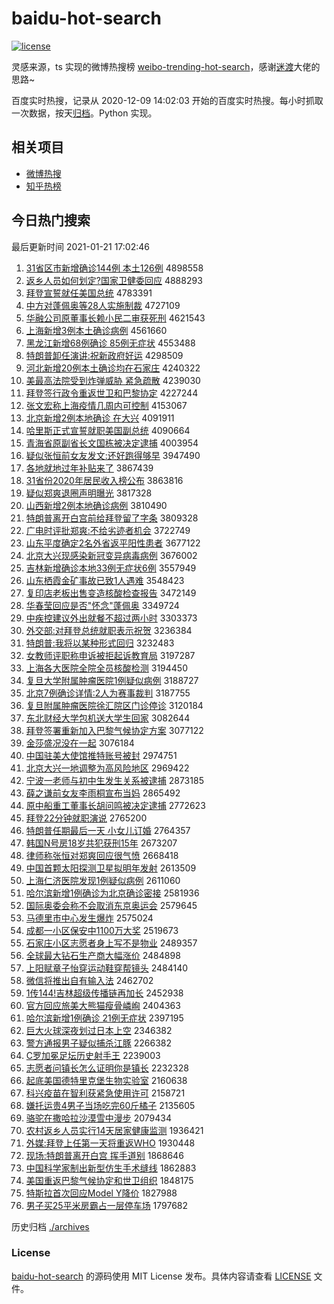 # baidu-hot-search

[![license](https://img.shields.io/github/license/Arrackisarookie/baidu-hot-search)](https://github.com/Arrackisarookie/baidu-hot-search/blob/master/LICENSE)

灵感来源，ts 实现的微博热搜榜 [weibo-trending-hot-search](https://github.com/justjavac/weibo-trending-hot-search)，感谢[迷渡](https://github.com/justjavac)大佬的思路~

百度实时热搜，记录从 2020-12-09 14:02:03 开始的百度实时热搜。每小时抓取一次数据，按天[归档](./archives)。Python 实现。

## 相关项目
+ [微博热搜](https://github.com/Arrackisarookie/weibo-hot-search)
+ [知乎热榜](https://github.com/Arrackisarookie/zhihu-top-search)

## 今日热门搜索

<!-- Rank Begin -->

最后更新时间 2021-01-21 17:02:46

1. [31省区市新增确诊144例 本土126例](http://www.baidu.com/baidu?cl=3&tn=SE_baiduhomet8_jmjb7mjw&rsv_dl=fyb_top&fr=top1000&wd=31%CA%A1%C7%F8%CA%D0%D0%C2%D4%F6%C8%B7%D5%EF144%C0%FD%20%B1%BE%CD%C1126%C0%FD) 4898558
1. [返乡人员如何划定?国家卫健委回应](http://www.baidu.com/baidu?cl=3&tn=SE_baiduhomet8_jmjb7mjw&rsv_dl=fyb_top&fr=top1000&wd=%B7%B5%CF%E7%C8%CB%D4%B1%C8%E7%BA%CE%BB%AE%B6%A8%3F%B9%FA%BC%D2%CE%C0%BD%A1%CE%AF%BB%D8%D3%A6) 4888293
1. [拜登宣誓就任美国总统](http://www.baidu.com/baidu?cl=3&tn=SE_baiduhomet8_jmjb7mjw&rsv_dl=fyb_top&fr=top1000&wd=%B0%DD%B5%C7%D0%FB%CA%C4%BE%CD%C8%CE%C3%C0%B9%FA%D7%DC%CD%B3) 4783391
1. [中方对蓬佩奥等28人实施制裁](http://www.baidu.com/baidu?cl=3&tn=SE_baiduhomet8_jmjb7mjw&rsv_dl=fyb_top&fr=top1000&wd=%D6%D0%B7%BD%B6%D4%C5%EE%C5%E5%B0%C2%B5%C828%C8%CB%CA%B5%CA%A9%D6%C6%B2%C3) 4727109
1. [华融公司原董事长赖小民二审获死刑](http://www.baidu.com/baidu?cl=3&tn=SE_baiduhomet8_jmjb7mjw&rsv_dl=fyb_top&fr=top1000&wd=%BB%AA%C8%DA%B9%AB%CB%BE%D4%AD%B6%AD%CA%C2%B3%A4%C0%B5%D0%A1%C3%F1%B6%FE%C9%F3%BB%F1%CB%C0%D0%CC) 4621543
1. [上海新增3例本土确诊病例](http://www.baidu.com/baidu?cl=3&tn=SE_baiduhomet8_jmjb7mjw&rsv_dl=fyb_top&fr=top1000&wd=%C9%CF%BA%A3%D0%C2%D4%F63%C0%FD%B1%BE%CD%C1%C8%B7%D5%EF%B2%A1%C0%FD) 4561660
1. [黑龙江新增68例确诊 85例无症状](http://www.baidu.com/baidu?cl=3&tn=SE_baiduhomet8_jmjb7mjw&rsv_dl=fyb_top&fr=top1000&wd=%BA%DA%C1%FA%BD%AD%D0%C2%D4%F668%C0%FD%C8%B7%D5%EF%2085%C0%FD%CE%DE%D6%A2%D7%B4) 4553488
1. [特朗普卸任演讲:祝新政府好运](http://www.baidu.com/baidu?cl=3&tn=SE_baiduhomet8_jmjb7mjw&rsv_dl=fyb_top&fr=top1000&wd=%CC%D8%C0%CA%C6%D5%D0%B6%C8%CE%D1%DD%BD%B2%3A%D7%A3%D0%C2%D5%FE%B8%AE%BA%C3%D4%CB) 4298509
1. [河北新增20例本土确诊均在石家庄](http://www.baidu.com/baidu?cl=3&tn=SE_baiduhomet8_jmjb7mjw&rsv_dl=fyb_top&fr=top1000&wd=%BA%D3%B1%B1%D0%C2%D4%F620%C0%FD%B1%BE%CD%C1%C8%B7%D5%EF%BE%F9%D4%DA%CA%AF%BC%D2%D7%AF) 4240322
1. [美最高法院受到炸弹威胁 紧急疏散](http://www.baidu.com/baidu?cl=3&tn=SE_baiduhomet8_jmjb7mjw&rsv_dl=fyb_top&fr=top1000&wd=%C3%C0%D7%EE%B8%DF%B7%A8%D4%BA%CA%DC%B5%BD%D5%A8%B5%AF%CD%FE%D0%B2%20%BD%F4%BC%B1%CA%E8%C9%A2) 4239030
1. [拜登签行政令重返世卫和巴黎协定](http://www.baidu.com/baidu?cl=3&tn=SE_baiduhomet8_jmjb7mjw&rsv_dl=fyb_top&fr=top1000&wd=%B0%DD%B5%C7%C7%A9%D0%D0%D5%FE%C1%EE%D6%D8%B7%B5%CA%C0%CE%C0%BA%CD%B0%CD%C0%E8%D0%AD%B6%A8) 4227244
1. [张文宏称上海疫情几周内可控制](http://www.baidu.com/baidu?cl=3&tn=SE_baiduhomet8_jmjb7mjw&rsv_dl=fyb_top&fr=top1000&wd=%D5%C5%CE%C4%BA%EA%B3%C6%C9%CF%BA%A3%D2%DF%C7%E9%BC%B8%D6%DC%C4%DA%BF%C9%BF%D8%D6%C6) 4153067
1. [北京新增2例本地确诊 在大兴](http://www.baidu.com/baidu?cl=3&tn=SE_baiduhomet8_jmjb7mjw&rsv_dl=fyb_top&fr=top1000&wd=%B1%B1%BE%A9%D0%C2%D4%F62%C0%FD%B1%BE%B5%D8%C8%B7%D5%EF%20%D4%DA%B4%F3%D0%CB) 4091911
1. [哈里斯正式宣誓就职美国副总统](http://www.baidu.com/baidu?cl=3&tn=SE_baiduhomet8_jmjb7mjw&rsv_dl=fyb_top&fr=top1000&wd=%B9%FE%C0%EF%CB%B9%D5%FD%CA%BD%D0%FB%CA%C4%BE%CD%D6%B0%C3%C0%B9%FA%B8%B1%D7%DC%CD%B3) 4090664
1. [青海省原副省长文国栋被决定逮捕](http://www.baidu.com/baidu?cl=3&tn=SE_baiduhomet8_jmjb7mjw&rsv_dl=fyb_top&fr=top1000&wd=%C7%E0%BA%A3%CA%A1%D4%AD%B8%B1%CA%A1%B3%A4%CE%C4%B9%FA%B6%B0%B1%BB%BE%F6%B6%A8%B4%FE%B2%B6) 4003954
1. [疑似张恒前女友发文:还好跑得够早](http://www.baidu.com/baidu?cl=3&tn=SE_baiduhomet8_jmjb7mjw&rsv_dl=fyb_top&fr=top1000&wd=%D2%C9%CB%C6%D5%C5%BA%E3%C7%B0%C5%AE%D3%D1%B7%A2%CE%C4%3A%BB%B9%BA%C3%C5%DC%B5%C3%B9%BB%D4%E7) 3947490
1. [各地就地过年补贴来了](http://www.baidu.com/baidu?cl=3&tn=SE_baiduhomet8_jmjb7mjw&rsv_dl=fyb_top&fr=top1000&wd=%B8%F7%B5%D8%BE%CD%B5%D8%B9%FD%C4%EA%B2%B9%CC%F9%C0%B4%C1%CB) 3867439
1. [31省份2020年居民收入榜公布](http://www.baidu.com/baidu?cl=3&tn=SE_baiduhomet8_jmjb7mjw&rsv_dl=fyb_top&fr=top1000&wd=31%CA%A1%B7%DD2020%C4%EA%BE%D3%C3%F1%CA%D5%C8%EB%B0%F1%B9%AB%B2%BC) 3863816
1. [疑似郑爽退圈声明曝光](http://www.baidu.com/baidu?cl=3&tn=SE_baiduhomet8_jmjb7mjw&rsv_dl=fyb_top&fr=top1000&wd=%D2%C9%CB%C6%D6%A3%CB%AC%CD%CB%C8%A6%C9%F9%C3%F7%C6%D8%B9%E2) 3817328
1. [山西新增2例本地确诊病例](http://www.baidu.com/baidu?cl=3&tn=SE_baiduhomet8_jmjb7mjw&rsv_dl=fyb_top&fr=top1000&wd=%C9%BD%CE%F7%D0%C2%D4%F62%C0%FD%B1%BE%B5%D8%C8%B7%D5%EF%B2%A1%C0%FD) 3810490
1. [特朗普离开白宫前给拜登留了字条](http://www.baidu.com/baidu?cl=3&tn=SE_baiduhomet8_jmjb7mjw&rsv_dl=fyb_top&fr=top1000&wd=%CC%D8%C0%CA%C6%D5%C0%EB%BF%AA%B0%D7%B9%AC%C7%B0%B8%F8%B0%DD%B5%C7%C1%F4%C1%CB%D7%D6%CC%F5) 3809328
1. [广电时评批郑爽:不给劣迹者机会](http://www.baidu.com/baidu?cl=3&tn=SE_baiduhomet8_jmjb7mjw&rsv_dl=fyb_top&fr=top1000&wd=%B9%E3%B5%E7%CA%B1%C6%C0%C5%FA%D6%A3%CB%AC%3A%B2%BB%B8%F8%C1%D3%BC%A3%D5%DF%BB%FA%BB%E1) 3722749
1. [山东平度确定2名外省返平阳性患者](http://www.baidu.com/baidu?cl=3&tn=SE_baiduhomet8_jmjb7mjw&rsv_dl=fyb_top&fr=top1000&wd=%C9%BD%B6%AB%C6%BD%B6%C8%C8%B7%B6%A82%C3%FB%CD%E2%CA%A1%B7%B5%C6%BD%D1%F4%D0%D4%BB%BC%D5%DF) 3677122
1. [北京大兴现感染新冠变异病毒病例](http://www.baidu.com/baidu?cl=3&tn=SE_baiduhomet8_jmjb7mjw&rsv_dl=fyb_top&fr=top1000&wd=%B1%B1%BE%A9%B4%F3%D0%CB%CF%D6%B8%D0%C8%BE%D0%C2%B9%DA%B1%E4%D2%EC%B2%A1%B6%BE%B2%A1%C0%FD) 3676002
1. [吉林新增确诊本地33例无症状6例](http://www.baidu.com/baidu?cl=3&tn=SE_baiduhomet8_jmjb7mjw&rsv_dl=fyb_top&fr=top1000&wd=%BC%AA%C1%D6%D0%C2%D4%F6%C8%B7%D5%EF%B1%BE%B5%D833%C0%FD%CE%DE%D6%A2%D7%B46%C0%FD) 3557949
1. [山东栖霞金矿事故已致1人遇难](http://www.baidu.com/baidu?cl=3&tn=SE_baiduhomet8_jmjb7mjw&rsv_dl=fyb_top&fr=top1000&wd=%C9%BD%B6%AB%C6%DC%CF%BC%BD%F0%BF%F3%CA%C2%B9%CA%D2%D1%D6%C21%C8%CB%D3%F6%C4%D1) 3548423
1. [复印店老板出售变造核酸检查报告](http://www.baidu.com/baidu?cl=3&tn=SE_baiduhomet8_jmjb7mjw&rsv_dl=fyb_top&fr=top1000&wd=%B8%B4%D3%A1%B5%EA%C0%CF%B0%E5%B3%F6%CA%DB%B1%E4%D4%EC%BA%CB%CB%E1%BC%EC%B2%E9%B1%A8%B8%E6) 3472149
1. [华春莹回应是否"怀念"蓬佩奥](http://www.baidu.com/baidu?cl=3&tn=SE_baiduhomet8_jmjb7mjw&rsv_dl=fyb_top&fr=top1000&wd=%BB%AA%B4%BA%D3%A8%BB%D8%D3%A6%CA%C7%B7%F1%22%BB%B3%C4%EE%22%C5%EE%C5%E5%B0%C2) 3349724
1. [中疾控建议外出就餐不超过两小时](http://www.baidu.com/baidu?cl=3&tn=SE_baiduhomet8_jmjb7mjw&rsv_dl=fyb_top&fr=top1000&wd=%D6%D0%BC%B2%BF%D8%BD%A8%D2%E9%CD%E2%B3%F6%BE%CD%B2%CD%B2%BB%B3%AC%B9%FD%C1%BD%D0%A1%CA%B1) 3303373
1. [外交部:对拜登总统就职表示祝贺](http://www.baidu.com/baidu?cl=3&tn=SE_baiduhomet8_jmjb7mjw&rsv_dl=fyb_top&fr=top1000&wd=%CD%E2%BD%BB%B2%BF%3A%B6%D4%B0%DD%B5%C7%D7%DC%CD%B3%BE%CD%D6%B0%B1%ED%CA%BE%D7%A3%BA%D8) 3236384
1. [特朗普:我将以某种形式回归](http://www.baidu.com/baidu?cl=3&tn=SE_baiduhomet8_jmjb7mjw&rsv_dl=fyb_top&fr=top1000&wd=%CC%D8%C0%CA%C6%D5%3A%CE%D2%BD%AB%D2%D4%C4%B3%D6%D6%D0%CE%CA%BD%BB%D8%B9%E9) 3232483
1. [女教师评职称申诉被拒起诉教育局](http://www.baidu.com/baidu?cl=3&tn=SE_baiduhomet8_jmjb7mjw&rsv_dl=fyb_top&fr=top1000&wd=%C5%AE%BD%CC%CA%A6%C6%C0%D6%B0%B3%C6%C9%EA%CB%DF%B1%BB%BE%DC%C6%F0%CB%DF%BD%CC%D3%FD%BE%D6) 3197287
1. [上海各大医院全院全员核酸检测](http://www.baidu.com/baidu?cl=3&tn=SE_baiduhomet8_jmjb7mjw&rsv_dl=fyb_top&fr=top1000&wd=%C9%CF%BA%A3%B8%F7%B4%F3%D2%BD%D4%BA%C8%AB%D4%BA%C8%AB%D4%B1%BA%CB%CB%E1%BC%EC%B2%E2) 3194450
1. [复旦大学附属肿瘤医院1例疑似病例](http://www.baidu.com/baidu?cl=3&tn=SE_baiduhomet8_jmjb7mjw&rsv_dl=fyb_top&fr=top1000&wd=%B8%B4%B5%A9%B4%F3%D1%A7%B8%BD%CA%F4%D6%D7%C1%F6%D2%BD%D4%BA1%C0%FD%D2%C9%CB%C6%B2%A1%C0%FD) 3188727
1. [北京7例确诊详情:2人为赛事裁判](http://www.baidu.com/baidu?cl=3&tn=SE_baiduhomet8_jmjb7mjw&rsv_dl=fyb_top&fr=top1000&wd=%B1%B1%BE%A97%C0%FD%C8%B7%D5%EF%CF%EA%C7%E9%3A2%C8%CB%CE%AA%C8%FC%CA%C2%B2%C3%C5%D0) 3187755
1. [复旦附属肿瘤医院徐汇院区门诊停诊](http://www.baidu.com/baidu?cl=3&tn=SE_baiduhomet8_jmjb7mjw&rsv_dl=fyb_top&fr=top1000&wd=%B8%B4%B5%A9%B8%BD%CA%F4%D6%D7%C1%F6%D2%BD%D4%BA%D0%EC%BB%E3%D4%BA%C7%F8%C3%C5%D5%EF%CD%A3%D5%EF) 3120184
1. [东北财经大学包机送大学生回家](http://www.baidu.com/baidu?cl=3&tn=SE_baiduhomet8_jmjb7mjw&rsv_dl=fyb_top&fr=top1000&wd=%B6%AB%B1%B1%B2%C6%BE%AD%B4%F3%D1%A7%B0%FC%BB%FA%CB%CD%B4%F3%D1%A7%C9%FA%BB%D8%BC%D2) 3082644
1. [拜登签署重新加入巴黎气候协定方案](http://www.baidu.com/baidu?cl=3&tn=SE_baiduhomet8_jmjb7mjw&rsv_dl=fyb_top&fr=top1000&wd=%B0%DD%B5%C7%C7%A9%CA%F0%D6%D8%D0%C2%BC%D3%C8%EB%B0%CD%C0%E8%C6%F8%BA%F2%D0%AD%B6%A8%B7%BD%B0%B8) 3077122
1. [金莎盛况没在一起](http://www.baidu.com/baidu?cl=3&tn=SE_baiduhomet8_jmjb7mjw&rsv_dl=fyb_top&fr=top1000&wd=%BD%F0%C9%AF%CA%A2%BF%F6%C3%BB%D4%DA%D2%BB%C6%F0) 3076184
1. [中国驻美大使馆推特账号被封](http://www.baidu.com/baidu?cl=3&tn=SE_baiduhomet8_jmjb7mjw&rsv_dl=fyb_top&fr=top1000&wd=%D6%D0%B9%FA%D7%A4%C3%C0%B4%F3%CA%B9%B9%DD%CD%C6%CC%D8%D5%CB%BA%C5%B1%BB%B7%E2) 2974751
1. [北京大兴一地调整为高风险地区](http://www.baidu.com/baidu?cl=3&tn=SE_baiduhomet8_jmjb7mjw&rsv_dl=fyb_top&fr=top1000&wd=%B1%B1%BE%A9%B4%F3%D0%CB%D2%BB%B5%D8%B5%F7%D5%FB%CE%AA%B8%DF%B7%E7%CF%D5%B5%D8%C7%F8) 2969422
1. [宁波一老师与初中生发生关系被逮捕](http://www.baidu.com/baidu?cl=3&tn=SE_baiduhomet8_jmjb7mjw&rsv_dl=fyb_top&fr=top1000&wd=%C4%FE%B2%A8%D2%BB%C0%CF%CA%A6%D3%EB%B3%F5%D6%D0%C9%FA%B7%A2%C9%FA%B9%D8%CF%B5%B1%BB%B4%FE%B2%B6) 2873185
1. [薛之谦前女友李雨桐宣布当妈](http://www.baidu.com/baidu?cl=3&tn=SE_baiduhomet8_jmjb7mjw&rsv_dl=fyb_top&fr=top1000&wd=%D1%A6%D6%AE%C7%AB%C7%B0%C5%AE%D3%D1%C0%EE%D3%EA%CD%A9%D0%FB%B2%BC%B5%B1%C2%E8) 2865492
1. [原中船重工董事长胡问鸣被决定逮捕](http://www.baidu.com/baidu?cl=3&tn=SE_baiduhomet8_jmjb7mjw&rsv_dl=fyb_top&fr=top1000&wd=%D4%AD%D6%D0%B4%AC%D6%D8%B9%A4%B6%AD%CA%C2%B3%A4%BA%FA%CE%CA%C3%F9%B1%BB%BE%F6%B6%A8%B4%FE%B2%B6) 2772623
1. [拜登22分钟就职演说](http://www.baidu.com/baidu?cl=3&tn=SE_baiduhomet8_jmjb7mjw&rsv_dl=fyb_top&fr=top1000&wd=%B0%DD%B5%C722%B7%D6%D6%D3%BE%CD%D6%B0%D1%DD%CB%B5) 2765200
1. [特朗普任期最后一天 小女儿订婚](http://www.baidu.com/baidu?cl=3&tn=SE_baiduhomet8_jmjb7mjw&rsv_dl=fyb_top&fr=top1000&wd=%CC%D8%C0%CA%C6%D5%C8%CE%C6%DA%D7%EE%BA%F3%D2%BB%CC%EC%20%D0%A1%C5%AE%B6%F9%B6%A9%BB%E9) 2764357
1. [韩国N号房18岁共犯获刑15年](http://www.baidu.com/baidu?cl=3&tn=SE_baiduhomet8_jmjb7mjw&rsv_dl=fyb_top&fr=top1000&wd=%BA%AB%B9%FAN%BA%C5%B7%BF18%CB%EA%B9%B2%B7%B8%BB%F1%D0%CC15%C4%EA) 2673207
1. [律师称张恒对郑爽回应很气愤](http://www.baidu.com/baidu?cl=3&tn=SE_baiduhomet8_jmjb7mjw&rsv_dl=fyb_top&fr=top1000&wd=%C2%C9%CA%A6%B3%C6%D5%C5%BA%E3%B6%D4%D6%A3%CB%AC%BB%D8%D3%A6%BA%DC%C6%F8%B7%DF) 2668418
1. [中国首颗太阳探测卫星拟明年发射](http://www.baidu.com/baidu?cl=3&tn=SE_baiduhomet8_jmjb7mjw&rsv_dl=fyb_top&fr=top1000&wd=%D6%D0%B9%FA%CA%D7%BF%C5%CC%AB%D1%F4%CC%BD%B2%E2%CE%C0%D0%C7%C4%E2%C3%F7%C4%EA%B7%A2%C9%E4) 2613509
1. [上海仁济医院发现1例疑似病例](http://www.baidu.com/baidu?cl=3&tn=SE_baiduhomet8_jmjb7mjw&rsv_dl=fyb_top&fr=top1000&wd=%C9%CF%BA%A3%C8%CA%BC%C3%D2%BD%D4%BA%B7%A2%CF%D61%C0%FD%D2%C9%CB%C6%B2%A1%C0%FD) 2611060
1. [哈尔滨新增1例确诊为北京确诊密接](http://www.baidu.com/baidu?cl=3&tn=SE_baiduhomet8_jmjb7mjw&rsv_dl=fyb_top&fr=top1000&wd=%B9%FE%B6%FB%B1%F5%D0%C2%D4%F61%C0%FD%C8%B7%D5%EF%CE%AA%B1%B1%BE%A9%C8%B7%D5%EF%C3%DC%BD%D3) 2581936
1. [国际奥委会称不会取消东京奥运会](http://www.baidu.com/baidu?cl=3&tn=SE_baiduhomet8_jmjb7mjw&rsv_dl=fyb_top&fr=top1000&wd=%B9%FA%BC%CA%B0%C2%CE%AF%BB%E1%B3%C6%B2%BB%BB%E1%C8%A1%CF%FB%B6%AB%BE%A9%B0%C2%D4%CB%BB%E1) 2579645
1. [马德里市中心发生爆炸](http://www.baidu.com/baidu?cl=3&tn=SE_baiduhomet8_jmjb7mjw&rsv_dl=fyb_top&fr=top1000&wd=%C2%ED%B5%C2%C0%EF%CA%D0%D6%D0%D0%C4%B7%A2%C9%FA%B1%AC%D5%A8) 2575024
1. [成都一小区保安中1100万大奖](http://www.baidu.com/baidu?cl=3&tn=SE_baiduhomet8_jmjb7mjw&rsv_dl=fyb_top&fr=top1000&wd=%B3%C9%B6%BC%D2%BB%D0%A1%C7%F8%B1%A3%B0%B2%D6%D01100%CD%F2%B4%F3%BD%B1) 2519673
1. [石家庄小区志愿者身上写不是物业](http://www.baidu.com/baidu?cl=3&tn=SE_baiduhomet8_jmjb7mjw&rsv_dl=fyb_top&fr=top1000&wd=%CA%AF%BC%D2%D7%AF%D0%A1%C7%F8%D6%BE%D4%B8%D5%DF%C9%ED%C9%CF%D0%B4%B2%BB%CA%C7%CE%EF%D2%B5) 2489357
1. [全球最大钻石生产商大幅涨价](http://www.baidu.com/baidu?cl=3&tn=SE_baiduhomet8_jmjb7mjw&rsv_dl=fyb_top&fr=top1000&wd=%C8%AB%C7%F2%D7%EE%B4%F3%D7%EA%CA%AF%C9%FA%B2%FA%C9%CC%B4%F3%B7%F9%D5%C7%BC%DB) 2484898
1. [上阳赋章子怡穿运动鞋穿帮镜头](http://www.baidu.com/baidu?cl=3&tn=SE_baiduhomet8_jmjb7mjw&rsv_dl=fyb_top&fr=top1000&wd=%C9%CF%D1%F4%B8%B3%D5%C2%D7%D3%E2%F9%B4%A9%D4%CB%B6%AF%D0%AC%B4%A9%B0%EF%BE%B5%CD%B7) 2484140
1. [微信将推出自有输入法](http://www.baidu.com/baidu?cl=3&tn=SE_baiduhomet8_jmjb7mjw&rsv_dl=fyb_top&fr=top1000&wd=%CE%A2%D0%C5%BD%AB%CD%C6%B3%F6%D7%D4%D3%D0%CA%E4%C8%EB%B7%A8) 2462702
1. [1传144!吉林超级传播链再加长](http://www.baidu.com/baidu?cl=3&tn=SE_baiduhomet8_jmjb7mjw&rsv_dl=fyb_top&fr=top1000&wd=1%B4%AB144%21%BC%AA%C1%D6%B3%AC%BC%B6%B4%AB%B2%A5%C1%B4%D4%D9%BC%D3%B3%A4) 2452938
1. [官方回应旅美大熊猫瘦骨嶙峋](http://www.baidu.com/baidu?cl=3&tn=SE_baiduhomet8_jmjb7mjw&rsv_dl=fyb_top&fr=top1000&wd=%B9%D9%B7%BD%BB%D8%D3%A6%C2%C3%C3%C0%B4%F3%D0%DC%C3%A8%CA%DD%B9%C7%E1%D7%E1%BE) 2404363
1. [哈尔滨新增1例确诊 21例无症状](http://www.baidu.com/baidu?cl=3&tn=SE_baiduhomet8_jmjb7mjw&rsv_dl=fyb_top&fr=top1000&wd=%B9%FE%B6%FB%B1%F5%D0%C2%D4%F61%C0%FD%C8%B7%D5%EF%2021%C0%FD%CE%DE%D6%A2%D7%B4) 2397195
1. [巨大火球深夜划过日本上空](http://www.baidu.com/baidu?cl=3&tn=SE_baiduhomet8_jmjb7mjw&rsv_dl=fyb_top&fr=top1000&wd=%BE%DE%B4%F3%BB%F0%C7%F2%C9%EE%D2%B9%BB%AE%B9%FD%C8%D5%B1%BE%C9%CF%BF%D5) 2346382
1. [警方通报男子疑似捕杀江豚](http://www.baidu.com/baidu?cl=3&tn=SE_baiduhomet8_jmjb7mjw&rsv_dl=fyb_top&fr=top1000&wd=%BE%AF%B7%BD%CD%A8%B1%A8%C4%D0%D7%D3%D2%C9%CB%C6%B2%B6%C9%B1%BD%AD%EB%E0) 2266382
1. [C罗加冕足坛历史射手王](http://www.baidu.com/baidu?cl=3&tn=SE_baiduhomet8_jmjb7mjw&rsv_dl=fyb_top&fr=top1000&wd=C%C2%DE%BC%D3%C3%E1%D7%E3%CC%B3%C0%FA%CA%B7%C9%E4%CA%D6%CD%F5) 2239003
1. [志愿者问镇长怎么证明你是镇长](http://www.baidu.com/baidu?cl=3&tn=SE_baiduhomet8_jmjb7mjw&rsv_dl=fyb_top&fr=top1000&wd=%D6%BE%D4%B8%D5%DF%CE%CA%D5%F2%B3%A4%D4%F5%C3%B4%D6%A4%C3%F7%C4%E3%CA%C7%D5%F2%B3%A4) 2232328
1. [起底美国德特里克堡生物实验室](http://www.baidu.com/baidu?cl=3&tn=SE_baiduhomet8_jmjb7mjw&rsv_dl=fyb_top&fr=top1000&wd=%C6%F0%B5%D7%C3%C0%B9%FA%B5%C2%CC%D8%C0%EF%BF%CB%B1%A4%C9%FA%CE%EF%CA%B5%D1%E9%CA%D2) 2160638
1. [科兴疫苗在智利获紧急使用许可](http://www.baidu.com/baidu?cl=3&tn=SE_baiduhomet8_jmjb7mjw&rsv_dl=fyb_top&fr=top1000&wd=%BF%C6%D0%CB%D2%DF%C3%E7%D4%DA%D6%C7%C0%FB%BB%F1%BD%F4%BC%B1%CA%B9%D3%C3%D0%ED%BF%C9) 2158721
1. [嫌托运贵4男子当场吃完60斤橘子](http://www.baidu.com/baidu?cl=3&tn=SE_baiduhomet8_jmjb7mjw&rsv_dl=fyb_top&fr=top1000&wd=%CF%D3%CD%D0%D4%CB%B9%F34%C4%D0%D7%D3%B5%B1%B3%A1%B3%D4%CD%EA60%BD%EF%E9%D9%D7%D3) 2135605
1. [骆驼在撒哈拉沙漠雪中漫步](http://www.baidu.com/baidu?cl=3&tn=SE_baiduhomet8_jmjb7mjw&rsv_dl=fyb_top&fr=top1000&wd=%C2%E6%CD%D5%D4%DA%C8%F6%B9%FE%C0%AD%C9%B3%C4%AE%D1%A9%D6%D0%C2%FE%B2%BD) 2079434
1. [农村返乡人员实行14天居家健康监测](http://www.baidu.com/baidu?cl=3&tn=SE_baiduhomet8_jmjb7mjw&rsv_dl=fyb_top&fr=top1000&wd=%C5%A9%B4%E5%B7%B5%CF%E7%C8%CB%D4%B1%CA%B5%D0%D014%CC%EC%BE%D3%BC%D2%BD%A1%BF%B5%BC%E0%B2%E2) 1936421
1. [外媒:拜登上任第一天将重返WHO](http://www.baidu.com/baidu?cl=3&tn=SE_baiduhomet8_jmjb7mjw&rsv_dl=fyb_top&fr=top1000&wd=%CD%E2%C3%BD%3A%B0%DD%B5%C7%C9%CF%C8%CE%B5%DA%D2%BB%CC%EC%BD%AB%D6%D8%B7%B5WHO) 1930448
1. [现场:特朗普离开白宫 挥手道别](http://www.baidu.com/baidu?cl=3&tn=SE_baiduhomet8_jmjb7mjw&rsv_dl=fyb_top&fr=top1000&wd=%CF%D6%B3%A1%3A%CC%D8%C0%CA%C6%D5%C0%EB%BF%AA%B0%D7%B9%AC%20%BB%D3%CA%D6%B5%C0%B1%F0) 1868646
1. [中国科学家制出新型仿生手术缝线](http://www.baidu.com/baidu?cl=3&tn=SE_baiduhomet8_jmjb7mjw&rsv_dl=fyb_top&fr=top1000&wd=%D6%D0%B9%FA%BF%C6%D1%A7%BC%D2%D6%C6%B3%F6%D0%C2%D0%CD%B7%C2%C9%FA%CA%D6%CA%F5%B7%EC%CF%DF) 1862883
1. [美国重返巴黎气候协定和世卫组织](http://www.baidu.com/baidu?cl=3&tn=SE_baiduhomet8_jmjb7mjw&rsv_dl=fyb_top&fr=top1000&wd=%C3%C0%B9%FA%D6%D8%B7%B5%B0%CD%C0%E8%C6%F8%BA%F2%D0%AD%B6%A8%BA%CD%CA%C0%CE%C0%D7%E9%D6%AF) 1848175
1. [特斯拉首次回应Model Y降价](http://www.baidu.com/baidu?cl=3&tn=SE_baiduhomet8_jmjb7mjw&rsv_dl=fyb_top&fr=top1000&wd=%CC%D8%CB%B9%C0%AD%CA%D7%B4%CE%BB%D8%D3%A6Model%20Y%BD%B5%BC%DB) 1827988
1. [男子买25平米房霸占一层停车场](http://www.baidu.com/baidu?cl=3&tn=SE_baiduhomet8_jmjb7mjw&rsv_dl=fyb_top&fr=top1000&wd=%C4%D0%D7%D3%C2%F225%C6%BD%C3%D7%B7%BF%B0%D4%D5%BC%D2%BB%B2%E3%CD%A3%B3%B5%B3%A1) 1797682
<!-- Rank End -->

历史归档 [./archives](./archives)

### License

[baidu-hot-search](https://github.com/Arrackisarookie/baidu-hot-search) 的源码使用 MIT License 发布。具体内容请查看 [LICENSE](./LICENSE) 文件。
